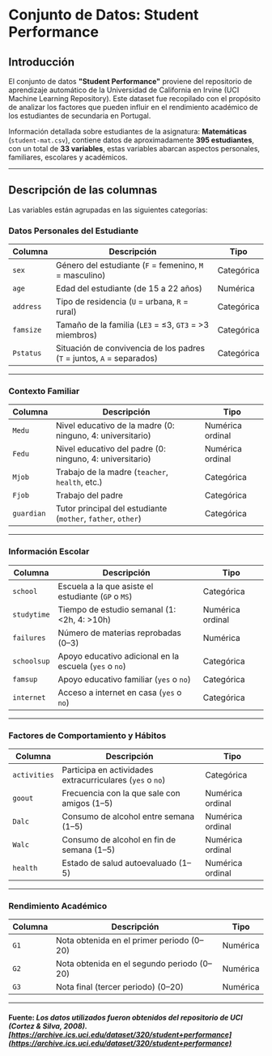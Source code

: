 # Conjunto de Datos: Student Performance

## Introducción

El conjunto de datos **"Student Performance"** proviene del repositorio de aprendizaje automático de la Universidad de California en Irvine (UCI Machine Learning Repository). Este dataset fue recopilado con el propósito de analizar los factores que pueden influir en el rendimiento académico de los estudiantes de secundaria en Portugal.

Información detallada sobre estudiantes de la asignatura: **Matemáticas** (`student-mat.csv`), contiene datos de aproximadamente **395 estudiantes**, con un total de **33 variables**, estas variables abarcan aspectos personales, familiares, escolares y académicos.

---

## Descripción de las columnas

Las variables están agrupadas en las siguientes categorías:

### Datos Personales del Estudiante

| Columna   | Descripción                                               | Tipo        |
|-----------|-----------------------------------------------------------|-------------|
| `sex`     | Género del estudiante (`F` = femenino, `M` = masculino)   | Categórica  |
| `age`     | Edad del estudiante (de 15 a 22 años)                     | Numérica    |
| `address` | Tipo de residencia (`U` = urbana, `R` = rural)            | Categórica  |
| `famsize` | Tamaño de la familia (`LE3` = ≤3, `GT3` = >3 miembros)   | Categórica  |
| `Pstatus` | Situación de convivencia de los padres (`T` = juntos, `A` = separados) | Categórica  |

---

### Contexto Familiar

| Columna   | Descripción                                              | Tipo              |
|-----------|----------------------------------------------------------|-------------------|
| `Medu`    | Nivel educativo de la madre (0: ninguno, 4: universitario) | Numérica ordinal  |
| `Fedu`    | Nivel educativo del padre (0: ninguno, 4: universitario)  | Numérica ordinal  |
| `Mjob`    | Trabajo de la madre (`teacher`, `health`, etc.)          | Categórica        |
| `Fjob`    | Trabajo del padre                                        | Categórica        |
| `guardian`| Tutor principal del estudiante (`mother`, `father`, `other`) | Categórica     |

---

### Información Escolar

| Columna     | Descripción                                                   | Tipo             |
|-------------|---------------------------------------------------------------|------------------|
| `school`    | Escuela a la que asiste el estudiante (`GP` o `MS`)           | Categórica       |
| `studytime` | Tiempo de estudio semanal (1: <2h, 4: >10h)                   | Numérica ordinal |
| `failures`  | Número de materias reprobadas (0–3)                           | Numérica         |
| `schoolsup` | Apoyo educativo adicional en la escuela (`yes` o `no`)       | Categórica       |
| `famsup`    | Apoyo educativo familiar (`yes` o `no`)                       | Categórica       |
| `internet`  | Acceso a internet en casa (`yes` o `no`)                      | Categórica       |

---

### Factores de Comportamiento y Hábitos

| Columna     | Descripción                                                 | Tipo             |
|-------------|-------------------------------------------------------------|------------------|
| `activities`| Participa en actividades extracurriculares (`yes` o `no`)  | Categórica       |
| `goout`     | Frecuencia con la que sale con amigos (1–5)                 | Numérica ordinal |
| `Dalc`      | Consumo de alcohol entre semana (1–5)                       | Numérica ordinal |
| `Walc`      | Consumo de alcohol en fin de semana (1–5)                   | Numérica ordinal |
| `health`    | Estado de salud autoevaluado (1–5)                          | Numérica ordinal |

---

### Rendimiento Académico

| Columna | Descripción                                  | Tipo     |
|---------|----------------------------------------------|----------|
| `G1`    | Nota obtenida en el primer periodo (0–20)    | Numérica |
| `G2`    | Nota obtenida en el segundo periodo (0–20)   | Numérica |
| `G3`    | Nota final (tercer periodo) (0–20)           | Numérica |


---  

#### Fuente: _Los datos utilizados fueron obtenidos del repositorio de UCI (Cortez & Silva, 2008). [https://archive.ics.uci.edu/dataset/320/student+performance](https://archive.ics.uci.edu/dataset/320/student+performance)_